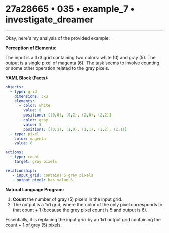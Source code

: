 # 27a28665 • 035 • example_7 • investigate_dreamer

---
Okay, here's my analysis of the provided example:

**Perception of Elements:**

The input is a 3x3 grid containing two colors: white (0) and gray (5). The output is a single pixel of magenta (6). The task seems to involve counting or some other operation related to the gray pixels.

**YAML Block (Facts):**



```yaml
objects:
  - type: grid
    dimensions: 3x3
    elements:
      - color: white
        value: 0
        positions: [(0,0), (0,2), (2,0), (2,2)]
      - color: gray
        value: 5
        positions: [(0,1), (1,0), (1,1), (1,2), (2,1)]
  - type: pixel
    color: magenta
    value: 6

actions:
  - type: count
    target: gray pixels

relationships:
   - input_grid: contains 5 gray pixels
   - output_pixel: has value 6.
```



**Natural Language Program:**

1.  **Count** the number of gray (5) pixels in the input grid.
2.  The output is a 1x1 grid, where the color of the only pixel corresponds to that count + 1 (because the grey pixel count is 5 and output is 6).

Essentially, it is replacing the input grid by an 1x1 output grid containing the count + 1 of grey (5) pixels.

